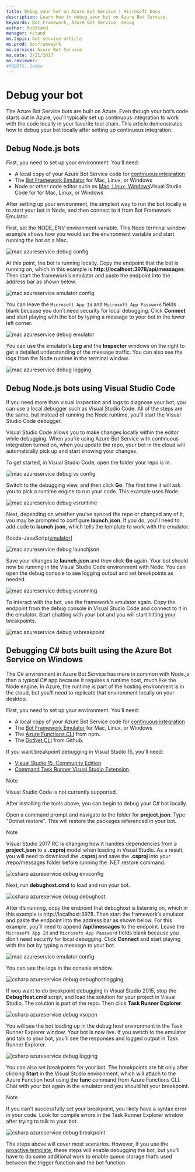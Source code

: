 ```yaml
---
title: Debug your bot on Azure Bot Service | Microsoft Docs
description: Learn how to debug your bot on Azure Bot Service.
keywords: Bot Framework, Azure Bot Service, debug
author: RobStand
manager: rstand
ms.topic: bot-service-article
ms.prod: botframework
ms.service: Azure Bot Service
ms.date: 3/21/2017
ms.reviewer:
#ROBOTS: Index
---
```


# Debug your bot

The Azure Bot Service bots are built on Azure. Even though your bot’s code starts out in Azure, you’ll typically set up continuous integration to work with the code locally in your favorite tool chain. This article demonstrates how to debug your bot locally after setting up continuous integration.

## Debug Node.js bots

First, you need to set up your environment. You’ll need:
- A local copy of your Azure Bot Service code for  [continuous integration](~/azure-bot-service/continuous-integration.md)
- The <a href="https://docs.botframework.com/en-us/downloads/" target="_blank">Bot Framework Emulator</a> for Mac, Linux, or Windows</a>
- Node or other code editor such as <a href="https://code.visualstudio.com/" target="_blank">Mac, Linux, Windows</a>Visual Studio Code for <a href="https://code.visualstudio.com/" target="_blank"></a> for Mac, Linux, or Windows

After setting up your environment, the simplest way to run the bot locally is to start your bot in Node, and then connect to it from Bot Framework Emulator. 

First, set the NODE_ENV environment variable. This Node terminal window example shows how you would set the environment variable and start running the bot on a Mac.

![mac azureservice debug config](media/mac-azureservice-debug-config.png)

At this point, the bot is running locally. Copy the endpoint that the bot is running on, which in this example is **http://localhost:3978/api/messages**. Then start the framework’s emulator and paste the endpoint into the address bar as shown below.

![mac azureservice emulator config](media/mac-azureservice-emulator-config.png)

You can leave the `Microsoft App Id` and `Microsoft App Password` fields blank because you don’t need security for local debugging. Click **Connect** and start playing with the bot by typing a message to your bot in the lower left corner.

![mac azureservice debug emulator](media/mac-azureservice-debug-emulator.png)

You can use the emulator’s **Log** and the **Inspector** windows on the right to get a detailed understanding of the message traffic. You can also see the logs from the Node runtime in the terminal window.

![mac azureservice debug logging](media/mac-azureservice-debug-logging.png)

## Debug Node.js bots using Visual Studio Code

If you need more than visual inspection and logs to diagnose your bot, you can use a local debugger such as Visual Studio Code. All of the steps are the same, but instead of running the Node runtime, you’ll start the Visual Studio Code debugger.

Visual Studio Code allows you to make changes locally within the editor while debugging. When you’re using Azure Bot Service with continuous integration turned on, when you update the repo, your bot in the cloud will automatically pick up and start showing your changes. 

To get started, in Visual Studio Code, open the folder your repo is in.

![mac azureservice debug vs config](media/mac-azureservice-debug-vs-config.png)

Switch to the debugging view, and then click **Go**. The first time it will ask you to pick a runtime engine to run your code. This example uses Node.

![mac azureservice debug vsruntime](media/mac-azureservice-debug-vsruntime.png)

Next, depending on whether you’ve synced the repo or changed any of it, you may be prompted to configure **launch.json**. If you do, you’ll need to add code to **launch.json**, which tells the template to work with the emulator.

[!code-JavaScript[emulator](../includes/code/azure-bot-debug.js#emulator)]

![mac azureservice debug launchjson](media/mac-azureservice-debug-launchjson.png)

Save your changes to **launch.json** and then click **Go** again. Your bot should now be running in the Visual Studio Code environment with Node. You can open the debug console to see logging output and set breakpoints as needed.

![mac azureservice debug vsrunning](media/mac-azureservice-debug-vsrunning.png)

To interact with the bot, use the framework’s emulator again. Copy the endpoint from the debug console in Visual Studio Code and connect to it in the emulator. Start chatting with your bot and you will start hitting your breakpoints.

![mac azureservice debug vsbreakpoint](media/mac-azureservice-debug-vsbreakpoint.png)

## Debugging C&#35; bots built using the Azure Bot Service on Windows

The C# environment in Azure Bot Service has more in common with Node.js than a typical C# app because it requires a runtime host, much like the Node engine. In Azure, the runtime is part of the hosting environment is in the cloud, but you’ll need to replicate that environment locally on your desktop.

First, you need to set up your environment. You’ll need:

- A local copy of your Azure Bot Service code for  [continuous integration](~/azure-bot-service/continuous-integration.md)
- The <a href="https://docs.botframework.com/en-us/downloads/" target="_blank">Bot Framework Emulator</a> for Mac, Linux, or Windows</a>
- The <a href="https://www.npmjs.com/package/azure-functions-cli" target="_blank">Azure Functions CLI</a> from npm.  
- The <a href="https://github.com/dotnet/cli" target="_blank">DotNet CLI</a> from Github.

If you want breakpoint debugging in Visual Studio 15, you'll need:

- <a href="https://www.visualstudio.com/downloads/" target="_blank">Visual Studio 15, Community Edition</a>
- <a href="https://marketplace.visualstudio.com/items?itemName=MadsKristensen.CommandTaskRunner" target="_blank">Command Task Runner Visual Studio Extension</a>.

>[!NOTE]
>Visual Studio Code is not currently supported.

After installing the tools above, you can begin to debug your C# bot locally.

Open a command prompt and navigate to the folder for **project.json**. Type "Dotnet restore". This will restore the packages referenced in your bot.

>[!NOTE]
>Visual Studio 2017 RC is changing how it handles dependencies from a **project.json** to a **.csproj** model when loading in Visual Studio. As a result, you will need to download the **.csproj** and save the **.csproj** into your /repo/messages folder before running the .NET restore command.

![csharp azureservice debug envconfig](media/csharp-azureservice-debug-envconfig.png)

Next, run **debughost.cmd** to load and run your bot.

![csharp azureservice debug debughost](media/csharp-azureservice-debug-debughost.png)

After it’s running, copy the endpoint that debughost is listening on, which in this example is http://localhost:3978. Then start the framework’s emulator and paste the endpoint into the address bar as shown below. For this example, you’ll need to append **/api/messages** to the endpoint. Leave the `Microsoft App Id` and `Microsoft App Password` fields blank because you don't need security for local debugging. Click **Connect** and start playing with the bot by typing a message to your bot.

![mac azureservice emulator config](media/mac-azureservice-emulator-config.png)

You can see the logs in the console window.

![csharp azureservice debug debughostlogging](media/csharp-azureservice-debug-debughostlogging.png)

If wou want to do breakpoint debugging in Visual Studio 2015, stop the **DebugHost.cmd** script, and load the solution for your project in Visual Studio. The solution is part of the repo. Then click **Task Runner Explorer**.

![csharp azureservice debug vsopen](media/csharp-azureservice-debug-vsopen.png)

You will see the bot loading up in the debug host environment in the Task Runner Explorer window. Your bot is now live. If you switch to the emulator and talk to your bot, you’ll see the responses and logged output in Task Runner Explorer.

![csharp azureservice debug logging](media/csharp-azureservice-debug-logging.png)

You can also set breakpoints for your bot. The breakpoints are hit only after clicking **Start** in the Visual Studio environment, which will attach to the Azure Function host  using the **func** command from Azure Functions CLI. Chat with your bot again in the emulator and you should hit your breakpoint.

>[!NOTE]
> If you can't successfully set your breakpoint, you likely have a syntax error in your code. Look for compile errors in the Task Runner Explorer window after trying to talk to your bot.

![csharp azureservice debug breakpoint](media/csharp-azureservice-debug-breakpoint.png)

The steps above will cover most scenarios. However, if you use the [proactive template](~/azure-bot-service/proactive-bot.md), these steps will enable debugging the bot, but you’ll have to do some additional work to enable queue storage that’s used between the trigger function and the bot function. 